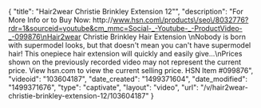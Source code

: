 {
    "title": "Hair2wear Christie Brinkley Extension  12\"",
    "description": "For More Info or to Buy Now: http:\/\/www.hsn.com\/products\/seo\/8032776?rdr=1&sourceid=youtube&cm_mmc=Social-_-Youtube-_-ProductVideo-_-099876\nHair2wear Christie Brinkley Hair Extension  \nNobody is born with supermodel looks, but that doesn't mean you can't have supermodel hair! This onepiece hair extension will quickly and easily give...\nPrices shown on the previously recorded video may not represent the current price.  View hsn.com to view the current selling price. HSN Item #099876",
    "videoid": "103604187",
    "date_created": "1499371604",
    "date_modified": "1499371676",
    "type": "captivate",
    "layout": "video",
    "url": "\/v\/hair2wear-christie-brinkley-extension-12\/103604187"
}